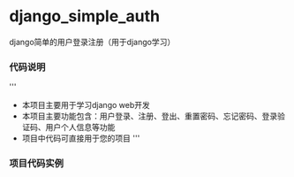 # django_simple_auth
django简单的用户登录注册（用于django学习）


### 代码说明
'''
* 本项目主要用于学习django web开发
* 本项目主要功能包含：用户登录、注册、登出、重置密码、忘记密码、登录验证码、用户个人信息等功能
* 项目中代码可直接用于您的项目
'''


###  项目代码实例



